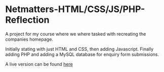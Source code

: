 # Netmatters-HTML/CSS/JS/PHP-Reflection

A project for my course where we where tasked with recreating the companies homepage.

Initially stating with just HTML and CSS, then adding Javascript. Finally adding PHP and adding a MySQL database for enquiry form submissions.

A live version can be found [here](https://netmatters.matthew-jones.netmatters-scs.co.uk/)
